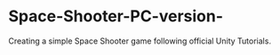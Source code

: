 # Space-Shooter-PC-version-
Creating a simple Space Shooter game following official Unity Tutorials.
